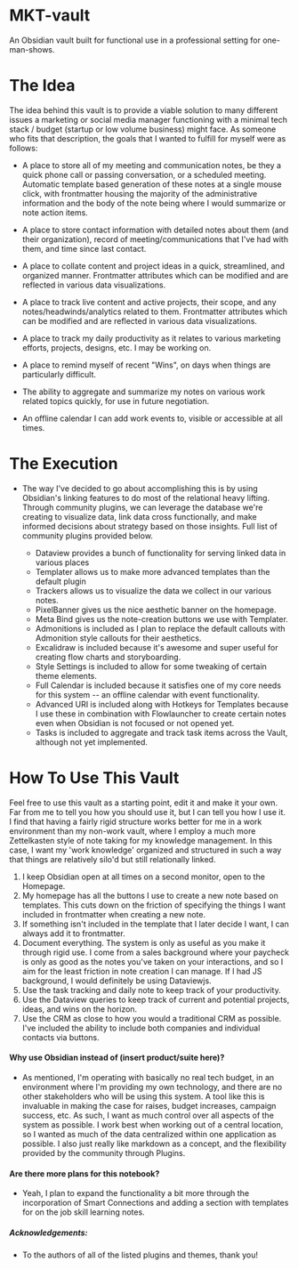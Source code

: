 # MKT-vault
An Obsidian vault built for functional use in a professional setting for one-man-shows.
# The Idea

The idea behind this vault is to provide a viable solution to many different issues a marketing or social media manager functioning with a minimal tech stack / budget (startup or low volume business) might face. As someone who fits that description, the goals that I wanted to fulfill for myself were as follows:

- A place to store all of my meeting and communication notes, be they a quick phone call or passing conversation, or a scheduled meeting. Automatic template based generation of these notes at a single mouse click, with frontmatter housing the majority of the administrative information and the body of the note being where I would summarize or note action items. 
  
- A place to store contact information with detailed notes about them (and their organization), record of meeting/communications that I've had with them, and time since last contact. 

- A place to collate content and project ideas in a quick, streamlined, and organized manner. Frontmatter attributes which can be modified and are reflected in various data visualizations. 
  
- A place to track live content and active projects, their scope, and any notes/headwinds/analytics related to them. Frontmatter attributes which can be modified and are reflected in various data visualizations. 

- A place to track my daily productivity as it relates to various marketing efforts, projects, designs, etc. I may be working on.
  
- A place to remind myself of recent "Wins", on days when things are particularly difficult. 

- The ability to aggregate and summarize my notes on various work related topics quickly, for use in future negotiation. 

- An offline calendar I can add work events to, visible or accessible at all times. 

# The Execution

- The way I've decided to go about accomplishing this is by using Obsidian's linking features to do most of the relational heavy lifting. Through community plugins, we can leverage the database we're creating to visualize data, link data cross functionally, and make informed decisions about strategy based on those insights. Full list of community plugins provided below. 
  
  
  - Dataview provides a bunch of functionality for serving linked data in various places
  - Templater allows us to make more advanced templates than the default plugin
  - Trackers allows us to visualize the data we collect in our various notes. 
  - PixelBanner gives us the nice aesthetic banner on the homepage. 
  - Meta Bind gives us the note-creation buttons we use with Templater. 
  - Admonitions is included as I plan to replace the default callouts with Admonition style callouts for their aesthetics. 
  - Excalidraw is included because it's awesome and super useful for creating flow charts and storyboarding. 
  - Style Settings is included to allow for some tweaking of certain theme elements. 
  - Full Calendar is included because it satisfies one of my core needs for this system -- an offline calendar with event functionality. 
  - Advanced URI is included along with Hotkeys for Templates because I use these in combination with Flowlauncher to create certain notes even when Obsidian is not focused or not opened yet. 
  - Tasks is included to aggregate and track task items across the Vault, although not yet implemented. 

# How To Use This Vault

Feel free to use this vault as a starting point, edit it and make it your own. Far from me to tell you how you should use it, but I can tell you how I use it. I find that having a fairly rigid structure works better for me in a work environment than my non-work vault, where I employ a much more Zettelkasten style of note taking for my knowledge management. In this case, I want my 'work knowledge' organized and structured in such a way that things are relatively silo'd but still relationally linked. 

1. I keep Obsidian open at all times on a second monitor, open to the Homepage. 
2. My homepage has all the buttons I use to create a new note based on templates. This cuts down on the friction of specifying the things I want included in frontmatter when creating a new note. 
3. If something isn't included in the template that I later decide I want, I can always add it to frontmatter. 
4. Document everything. The system is only as useful as you make it through rigid use. I come from a sales background where your paycheck is only as good as the notes you've taken on your interactions, and so I aim for the least friction in note creation I can manage. If I had JS background, I would definitely be using Dataviewjs. 
5. Use the task tracking and daily note to keep track of your productivity. 
6. Use the Dataview queries to keep track of current and potential projects, ideas, and wins on the horizon. 
7. Use the CRM as close to how you would a traditional CRM as possible. I've included the ability to include both companies and individual contacts via buttons.

#### Why use Obsidian instead of (insert product/suite here)?

- As mentioned, I'm operating with basically no real tech budget, in an environment where I'm providing my own technology, and there are no other stakeholders who will be using this system. A tool like this is invaluable in making the case for raises, budget increases, campaign success, etc. As such, I want as much control over all aspects of the system as possible. I work best when working out of a central location, so I wanted as much of the data centralized within one application as possible. I also just really like markdown as a concept, and the flexibility provided by the community through Plugins. 


#### Are there more plans for this notebook?
- Yeah, I plan to expand the functionality a bit more through the incorporation of Smart Connections and adding a section with templates for on the job skill learning notes. 

##### Acknowledgements:
- To the authors of all of the listed plugins and themes, thank you!
